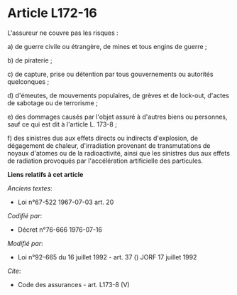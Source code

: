 # Article L172-16

L'assureur ne couvre pas les risques :

a) de guerre civile ou étrangère, de mines et tous engins de guerre ;

b) de piraterie ;

c) de capture, prise ou détention par tous gouvernements ou autorités quelconques ;

d) d'émeutes, de mouvements populaires, de grèves et de lock-out, d'actes de sabotage ou de terrorisme ;

e) des dommages causés par l'objet assuré à d'autres biens ou personnes, sauf ce qui est dit à l'article L. 173-8 ;

f) des sinistres dus aux effets directs ou indirects d'explosion, de dégagement de chaleur, d'irradiation provenant de
transmutations de noyaux d'atomes ou de la radioactivité, ainsi que les sinistres dus aux effets de radiation provoqués par
l'accélération artificielle des particules.

**Liens relatifs à cet article**

_Anciens textes_:

  - Loi n°67-522 1967-07-03 art. 20

_Codifié par_:

  - Décret n°76-666 1976-07-16

_Modifié par_:

  - Loi n°92-665 du 16 juillet 1992 - art. 37 () JORF 17 juillet 1992

_Cite_:

  - Code des assurances - art. L173-8 (V)
